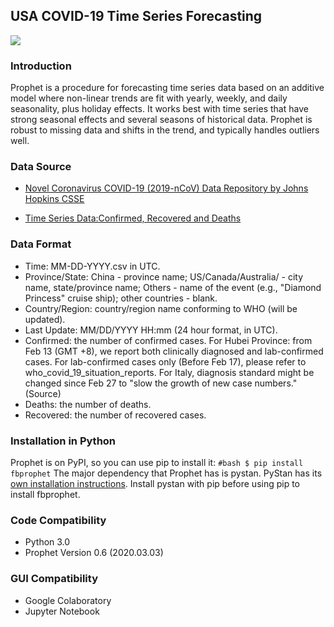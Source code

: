 ## USA COVID-19 Time Series Forecasting  

![](https://cdn-images-1.medium.com/max/800/1*pVvHziu_jDLr_I179JeWlw.png)
 

### Introduction
 
Prophet is a procedure for forecasting time series data based on an additive model where non-linear trends are fit with yearly, weekly, and daily seasonality, plus holiday effects. It works best with time series that have strong seasonal effects and several seasons of historical data. Prophet is robust to missing data and shifts in the trend, and typically handles outliers well.

### Data Source
 
* [Novel Coronavirus COVID-19 (2019-nCoV) Data Repository by Johns Hopkins CSSE](https://github.com/CSSEGISandData/COVID-19)

* [Time Series Data:Confirmed, Recovered and Deaths](https://github.com/CSSEGISandData/COVID-19/tree/master/csse_covid_19_data/csse_covid_19_time_series)

### Data Format

* Time: MM-DD-YYYY.csv in UTC.
*  Province/State: China - province name; US/Canada/Australia/ - city name, state/province name; Others - name of the event (e.g., "Diamond Princess" cruise ship); other countries - blank.
*  Country/Region: country/region name conforming to WHO (will be updated).
*  Last Update: MM/DD/YYYY HH:mm (24 hour format, in UTC).
*  Confirmed: the number of confirmed cases. For Hubei Province: from Feb 13 (GMT +8), we report both clinically diagnosed and lab-confirmed cases. For lab-confirmed cases only (Before Feb 17), please refer to who_covid_19_situation_reports. For Italy, diagnosis standard might be changed since Feb 27 to "slow the growth of new case numbers." (Source)
*  Deaths: the number of deaths.
*  Recovered: the number of recovered cases.

### Installation in Python

Prophet is on PyPI, so you can use pip to install it:
``
#bash
$ pip install fbprophet
``
The major dependency that Prophet has is pystan. PyStan has its [own installation instructions](https://pystan.readthedocs.io/en/latest/windows.html). Install pystan with pip before using pip to install fbprophet.
  
### Code Compatibility

* Python 3.0
* Prophet Version 0.6 (2020.03.03)

### GUI Compatibility

* Google Colaboratory
* Jupyter Notebook

 

  
